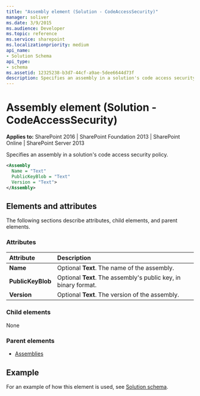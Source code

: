 ```yaml
---
title: "Assembly element (Solution - CodeAccessSecurity)"
manager: soliver
ms.date: 3/9/2015
ms.audience: Developer
ms.topic: reference
ms.service: sharepoint
ms.localizationpriority: medium
api_name:
- Solution Schema
api_type:
- schema
ms.assetid: 12325238-b3d7-44cf-a9ae-5dee6644d73f
description: Specifies an assembly in a solution's code access security policy.
---
```


# Assembly element (Solution - CodeAccessSecurity)

**Applies to:** SharePoint 2016 | SharePoint Foundation 2013 | SharePoint Online | SharePoint Server 2013
  
Specifies an assembly in a solution's code access security policy.
  
```XML
<Assembly
  Name = "Text"
  PublicKeyBlob = "Text"
  Version = "Text">
</Assembly>
```

## Elements and attributes

The following sections describe attributes, child elements, and parent elements.

### Attributes

|**Attribute**|**Description**|
|:-----|:-----|
|**Name** <br/> |Optional **Text**. The name of the assembly.  <br/> |
|**PublicKeyBlob** <br/> |Optional **Text**. The assembly's public key, in binary format.  <br/> |
|**Version** <br/> |Optional **Text**. The version of the assembly.  <br/> |
   
### Child elements

None
   
### Parent elements

- [Assemblies](assemblies-element-solutioncodeaccesssecurity.md)
   
## Example

For an example of how this element is used, see [Solution schema](solution-schema.md).
  

